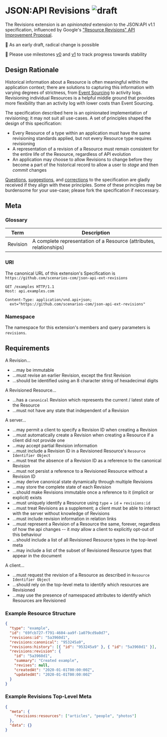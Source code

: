 # JSON:API Revisions ![draft]

The Revisions extension is an _opinionated_ extension to the JSON:API v1.1
specification, influenced by Google's
["Resource Revisions" API Improvement Proposal][aip/162].

:construction_worker: As an early draft, radical change is possible

:traffic_light: Please use milestones [v0] and [v1] to track progress towards
stability

## Design Rationale

Historical information about a Resource is often meaningful within the
application context; there are solutions to capturing this information with
varying degrees of strictness, from [Event Sourcing][event-sourcing] to activity
logs. Revisioning individual Resources is a helpful middle ground that provides
more flexibility than an activity log with lower costs than Event Sourcing.

The specification described here is an opinionated implementation
of revisioning; it may not suit all use-cases. A set of principles shaped the
design of this specification:

- Every Resource of a type within an application must have the same revisioning
  standards applied, but not every Resource type requires revisioning
- A representation of a revision of a Resource must remain consistent for
  the entire life of the Resource, regardless of API evolution
- An application may choose to allow Revisions to change before they become a
  part of the historical record to allow a user to _stage_ and then _commit_
  changes

[Questions][discussions], [suggestions][discussions], and [corrections][pulls]
to the specification are gladly received if they align with these principles.
Some of these principles may be burdensome for your use-case; please fork the
specification if neccessary.

## Meta

### Glossary

| Term     | Description                                                         |
| -------- | ------------------------------------------------------------------- |
| Revision | A complete representation of a Resource (attributes, relationships) |

### URI

The canonical URL of this extension's Specification is
`https://github.com/scenarios-com/json-api-ext-revisions`

```http
GET /examples HTTP/1.1
Host: api.examples.com

Content-Type: application/vnd.api+json;
  ext="https://github.com/scenarios-com/json-api-ext-revisions"
```

### Namespace

The namespace for this extension's members and query parameters is `revisions`.

## Requirements

A Revision...

- ...may be immutable
- ...must revise an earlier Revision, except the first Revision
- ...should be identified using an 8 character string of hexadecimal digits

A Revisioned Resource...

- ...has a `canonical` Revision which represents the current / latest state of
  the Resource
- ...must not have any state that independent of a Revision

A server...

- ...may permit a client to specify a Revision ID when creating a Revision
- ...must automatically create a Revision when creating a Resource if a client
  did not provide one
- ...may accept partial Revision information
- ...must include a Revision ID in a Revisioned Resource's
  `Resource Identifier Object`
- ...must treat the absence of a Revision ID as a reference to the canonical
  Revision
- ...must not persist a reference to a Revisioned Resource without a Revision ID
- ...may derive canonical state dynamically through multiple Revisions
- ...may store the complete state of each Revision
- ...should make Revisions immutable once a reference to it (implicit or
  explicit) exists
- ...must uniquely identify a Resource using `type` + `id` + `revisions:id`
- ...must treat Revisions as a supplement; a client must be able to interact
  with the server without knowledge of Revisions
- ...must include revision information in relation links
- ...must represent a Revision of a Resource the same, forever, regardless of
  how the api changes -- it _may_ allow a client to explicitly opt-out of this
  behaviour
- ...should include a list of all Revisioned Resource types in the top-level meta
- ...may include a list of the subset of Revisioned Resource types that appear
  in the document

A client...

- ...must request the revision of a Resource as described in
  `Resource Identifier Object`
- ...should rely on the top-level meta to identify which resources are Revisioned
- ...may use the presence of namespaced attributes to identify which
  Resources are Revisioned

### Example Resource Structure

```json
{
  "type": "example",
  "id": "69fcb727-f791-4604-aa9f-1a079cd9a0d7",
  "revisions:id": "5a3960d1",
  "revisions:canonical": "953245a9",
  "revisions:history": [{ "id": "953245a9" }, { "id": "5a3960d1" }],
  "revisions:revision": {
    "id": "5a3960d1",
    "summary": "Created example",
    "revises": null,
    "createdAt": "2020-01-01T00:00:00Z",
    "updatedAt": "2020-01-01T00:00:00Z"
  }
}
```

### Example Revisions Top-Level Meta

```json
{
  "meta": {
    "revisions:resources": ["articles", "people", "photos"]
  },
  "data": {}
}
```

[aip/162]: https://google.aip.dev/162
[event-sourcing]: https://martinfowler.com/eaaDev/EventSourcing.html
[discussions]: /discussions
[pulls]: /pulls
[draft]: https://img.shields.io/badge/specification-draft-orange
[v0]: /milestone/1
[v1]: /milestone/2
